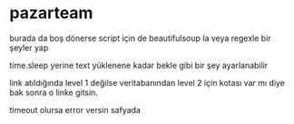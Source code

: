 # pazarteam


burada da boş dönerse script için de beautifulsoup la veya regexle bir şeyler yap 

time.sleep yerine text yüklenene kadar bekle gibi bir şey ayarlanabilir

link atıldığında level 1 değilse veritabanından level 2 için kotası var mı diye bak sonra o linke gitsin.

timeout olursa error versin safyada

